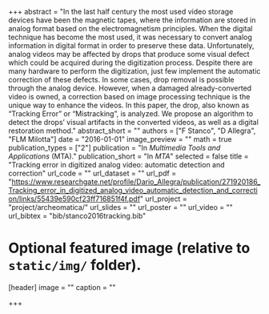 +++
abstract = "In the last half century the most used video storage devices have been the magnetic tapes, where the information are stored in analog format based on the electromagnetism principles. When the digital technique has become the most used, it was necessary to convert analog information in digital format in order to preserve these data. Unfortunately, analog videos may be affected by drops that produce some visual defect which could be acquired during the digitization process. Despite there are many hardware to perform the digitization, just few implement the automatic correction of these defects. In some cases, drop removal is possible through the analog device. However, when a damaged already-converted video is owned, a correction based on image processing technique is the unique way to enhance the videos. In this paper, the drop, also known as “Tracking Error” or “Mistracking”, is analyzed. We propose an algorithm to detect the drops’ visual artifacts in the converted videos, as well as a digital restoration method."
abstract_short = ""
authors = ["F Stanco", "D Allegra", "FLM Milotta"]
date = "2016-01-01"
image_preview = ""
math = true
publication_types = ["2"]
publication = "In *Multimedia Tools and Applications* (MTA)."
publication_short = "In *MTA*"
selected = false
title = "Tracking error in digitized analog video: automatic detection and correction"
url_code = ""
url_dataset = ""
url_pdf = "https://www.researchgate.net/profile/Dario_Allegra/publication/271920186_Tracking_error_in_digitized_analog_video_automatic_detection_and_correction/links/55439e590cf23ff716851f4f.pdf"
url_project = "project/archeomatica/"
url_slides = ""
url_poster = ""
url_video = ""
url_bibtex = "bib/stanco2016tracking.bib"

# Optional featured image (relative to `static/img/` folder).
[header]
image = ""
caption = ""

+++